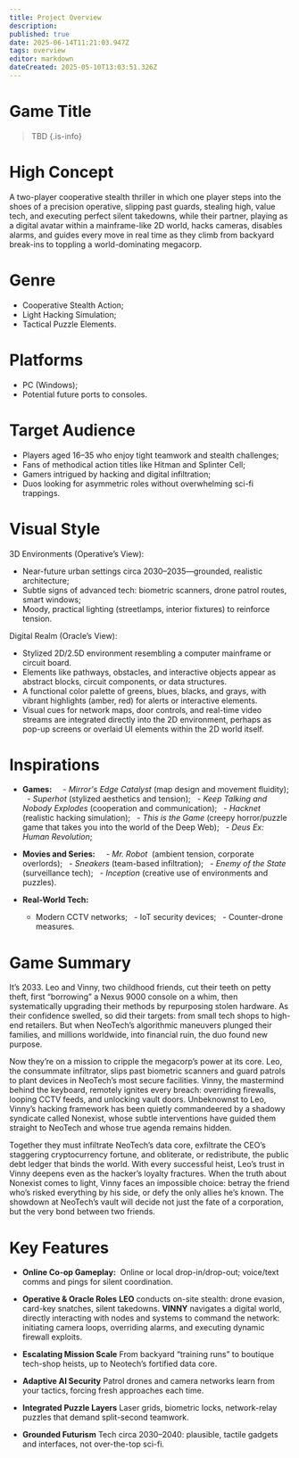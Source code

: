 ```yaml
---
title: Project Overview
description: 
published: true
date: 2025-06-14T11:21:03.947Z
tags: overview
editor: markdown
dateCreated: 2025-05-10T13:03:51.326Z
---
```


# Game Title

> TBD
{.is-info}

# High Concept

A two-player cooperative stealth thriller in which one player steps into the shoes of a precision operative, slipping past guards, stealing high, value tech, and executing perfect silent takedowns, while their partner, playing as a digital avatar within a mainframe-like 2D world, hacks cameras, disables alarms, and guides every move in real time as they climb from backyard break-ins to toppling a world-dominating megacorp.

# Genre

- Cooperative Stealth Action;
- Light Hacking Simulation;
- Tactical Puzzle Elements.

# Platforms

- PC (Windows);
- Potential future ports to consoles.

# Target Audience

- Players aged 16–35 who enjoy tight teamwork and stealth challenges;
- Fans of methodical action titles like Hitman and Splinter Cell;
- Gamers intrigued by hacking and digital infiltration;
- Duos looking for asymmetric roles without overwhelming sci-fi trappings.

# Visual Style

3D Environments (Operative’s View):

- Near-future urban settings circa 2030–2035—grounded, realistic architecture;
- Subtle signs of advanced tech: biometric scanners, drone patrol routes, smart windows;
- Moody, practical lighting (streetlamps, interior fixtures) to reinforce tension.

Digital Realm (Oracle’s View):

- Stylized 2D/2.5D environment resembling a computer mainframe or circuit board.
- Elements like pathways, obstacles, and interactive objects appear as abstract blocks, circuit components, or data structures.
- A functional color palette of greens, blues, blacks, and grays, with vibrant highlights (amber, red) for alerts or interactive elements.
- Visual cues for network maps, door controls, and real-time video streams are integrated directly into the 2D environment, perhaps as pop-up screens or overlaid UI elements within the 2D world itself.

# Inspirations

- **Games:**  
  - *Mirror's Edge Catalyst* (map design and movement fluidity);
  - *Superhot* (stylized aesthetics and tension);
  - *Keep Talking and Nobody Explodes* (cooperation and communication);
  - *Hacknet* (realistic hacking simulation);
  - *This is the Game* (creepy horror/puzzle game that takes you into the world of the Deep Web);
  - *Deus Ex: Human Revolution*;
  

- **Movies and Series:**  
  - *Mr. Robot*  (ambient tension, corporate overlords);
  - *Sneakers* (team-based infiltration);
  - *Enemy of the State* (surveillance tech);
  - *Inception* (creative use of environments and puzzles).

- **Real-World Tech:**
	- Modern CCTV networks;
  - IoT security devices;
  - Counter-drone measures.

# Game Summary

It’s 2033. Leo and Vinny, two childhood friends, cut their teeth on petty theft, first “borrowing” a Nexus 9000 console on a whim, then systematically upgrading their methods by repurposing stolen hardware. As their confidence swelled, so did their targets: from small tech shops to high-end retailers. But when NeoTech’s algorithmic maneuvers plunged their families, and millions worldwide, into financial ruin, the duo found new purpose.

Now they’re on a mission to cripple the megacorp’s power at its core. Leo, the consummate infiltrator, slips past biometric scanners and guard patrols to plant devices in NeoTech’s most secure facilities. Vinny, the mastermind behind the keyboard, remotely ignites every breach: overriding firewalls, looping CCTV feeds, and unlocking vault doors. Unbeknownst to Leo, Vinny’s hacking framework has been quietly commandeered by a shadowy syndicate called Nonexist, whose subtle interventions have guided them straight to NeoTech and whose true agenda remains hidden.

Together they must infiltrate NeoTech’s data core, exfiltrate the CEO’s staggering cryptocurrency fortune, and obliterate, or redistribute, the public debt ledger that binds the world. With every successful heist, Leo’s trust in Vinny deepens even as the hacker’s loyalty fractures. When the truth about Nonexist comes to light, Vinny faces an impossible choice: betray the friend who’s risked everything by his side, or defy the only allies he’s known. The showdown at NeoTech’s vault will decide not just the fate of a corporation, but the very bond between two friends.

# Key Features


- **Online Co-op Gameplay:** 
Online or local drop-in/drop-out; voice/text comms and pings for silent coordination.

- **Operative & Oracle Roles**
**LEO** conducts on-site stealth: drone evasion, card-key snatches, silent takedowns.
**VINNY** navigates a digital world, directly interacting with nodes and systems to command the network: initiating camera loops, overriding alarms, and executing dynamic firewall exploits.

- **Escalating Mission Scale**
From backyard “training runs” to boutique tech-shop heists, up to Neotech’s fortified data core.

- **Adaptive AI Security**
Patrol drones and camera networks learn from your tactics, forcing fresh approaches each time.

- **Integrated Puzzle Layers**
Laser grids, biometric locks, network-relay puzzles that demand split-second teamwork.

- **Grounded Futurism**
Tech circa 2030–2040: plausible, tactile gadgets and interfaces, not over-the-top sci-fi.